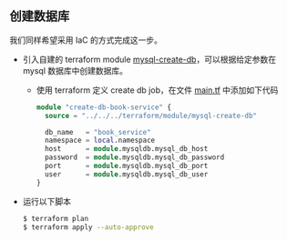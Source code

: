 创建数据库
---

我们同样希望采用 IaC 的方式完成这一步。


- 引入自建的 terraform module [mysql-create-db](../terraform/module/mysql-create-db)，可以根据给定参数在 mysql 数据库中创建数据库。
  - 使用 terraform 定义 create db job，在文件 [main.tf](./scripts/db/main.tf) 中添加如下代码

    ```terraform
    module "create-db-book-service" {
      source = "../../../terraform/module/mysql-create-db"

      db_name   = "book_service"
      namespace = local.namespace
      host      = module.mysqldb.mysql_db_host
      password  = module.mysqldb.mysql_db_password
      port      = module.mysqldb.mysql_db_port
      user      = module.mysqldb.mysql_db_user
    }
    ```

- 运行以下脚本

  ```bash
  $ terraform plan
  $ terraform apply --auto-approve
  ```